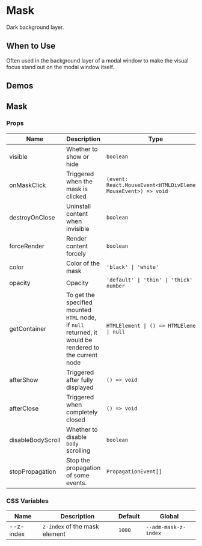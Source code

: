 # Mask

Dark background layer.

## When to Use

Often used in the background layer of a modal window to make the visual focus stand out on the modal window itself.

## Demos

<code src="./demos/demo1.tsx"></code>

## Mask

### Props

| Name              | Description                                                                                            | Type                                                            | Default     |
| ----------------- | ------------------------------------------------------------------------------------------------------ | --------------------------------------------------------------- | ----------- |
| visible           | Whether to show or hide                                                                                | `boolean`                                                       | `true`      |
| onMaskClick       | Triggered when the mask is clicked                                                                     | `(event: React.MouseEvent<HTMLDivElement, MouseEvent>) => void` | -           |
| destroyOnClose    | Uninstall content when invisible                                                                       | `boolean`                                                       | `false`     |
| forceRender       | Render content forcely                                                                                 | `boolean`                                                       | `false`     |
| color             | Color of the mask                                                                                      | `'black' \| 'white'`                                            | `'black'`   |
| opacity           | Opacity                                                                                                | `'default' \| 'thin' \| 'thick' \| number`                      | `'default'` |
| getContainer      | To get the specified mounted `HTML` node, if `null` returned, it would be rendered to the current node | `HTMLElement \| () => HTMLElement \| null`                      | `null`      |
| afterShow         | Triggered after fully displayed                                                                        | `() => void`                                                    | -           |
| afterClose        | Triggered when completely closed                                                                       | `() => void`                                                    | -           |
| disableBodyScroll | Whether to disable `body` scrolling                                                                    | `boolean`                                                       | `true`      |
| stopPropagation   | Stop the propagation of some events.                                                                   | `PropagationEvent[]`                                            | `['click']` |

### CSS Variables

| Name      | Description                   | Default | Global               |
| --------- | ----------------------------- | ------- | -------------------- |
| --z-index | `z-index` of the mask element | `1000`  | `--adm-mask-z-index` |
